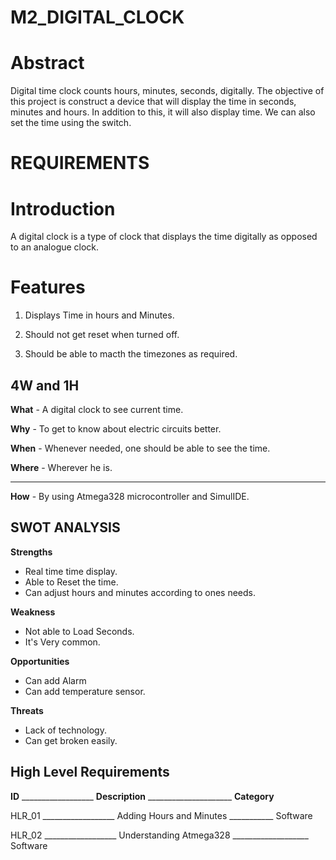 # M2_DIGITAL_CLOCK
# Abstract
Digital time clock counts hours, minutes, seconds, digitally. The objective of this project is construct a device that will display the time in seconds, minutes and hours. In addition to this, it will also display time. We can also set the time using the switch.
# REQUIREMENTS
# Introduction
A digital clock is a type of clock that displays the time digitally as opposed to an analogue clock.

# Features

1. Displays Time in hours and Minutes.

2. Should not get reset when turned off.

3. Should be able to macth the timezones as required.

## 4W and 1H

**What** - A digital clock to see current time.

**Why** - To get to know about electric circuits better.

**When** - Whenever needed, one should be able to see the time.

**Where** - Wherever he is.

 --------------------------------------------------------------------------
 
 **How** - By using Atmega328 microcontroller and SimulIDE.
 
 ## SWOT ANALYSIS
**Strengths** 
- Real time time display.
- Able to Reset the time. 
- Can adjust hours and minutes according to ones needs.

**Weakness**
- Not able to Load Seconds.
- It's Very common.

**Opportunities**

- Can add Alarm
- Can add temperature sensor.

**Threats**
- Lack of technology.
- Can get broken easily.

## High Level Requirements
**ID** __________________ **Description** _____________________ **Category**

HLR_01 __________________ Adding Hours and Minutes ___________ Software

HLR_02 __________________ Understanding Atmega328 ___________________ Software
